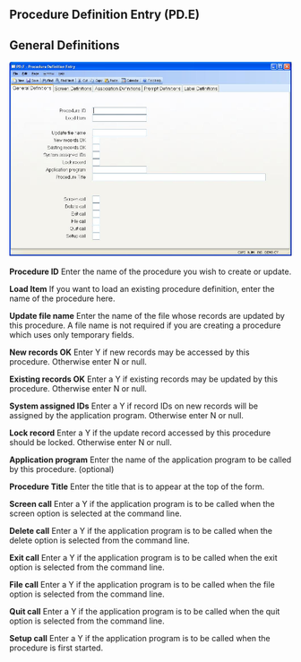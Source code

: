 ##  Procedure Definition Entry (PD.E)

<PageHeader />

##  General Definitions

![](./PD-E-1.jpg)

**Procedure ID** Enter the name of the procedure you wish to create or update.  
  
**Load Item** If you want to load an existing procedure definition, enter the
name of the procedure here.  
  
**Update file name** Enter the name of the file whose records are updated by
this procedure. A file name is not required if you are creating a procedure
which uses only temporary fields.  
  
**New records OK** Enter Y if new records may be accessed by this procedure.
Otherwise enter N or null.  
  
**Existing records OK** Enter a Y if existing records may be updated by this
procedure. Otherwise enter N or null.  
  
**System assigned IDs** Enter a Y if record IDs on new records will be
assigned by the application program. Otherwise enter N or null.  
  
**Lock record** Enter a Y if the update record accessed by this procedure
should be locked. Otherwise enter N or null.  
  
**Application program** Enter the name of the application program to be called
by this procedure. (optional)  
  
**Procedure Title** Enter the title that is to appear at the top of the form.  
  
**Screen call** Enter a Y if the application program is to be called when the
screen option is selected at the command line.  
  
**Delete call** Enter a Y if the application program is to be called when the
delete option is selected from the command line.  
  
**Exit call** Enter a Y if the application program is to be called when the
exit option is selected from the command line.  
  
**File call** Enter a Y if the application program is to be called when the
file option is selected from the command line.  
  
**Quit call** Enter a Y if the application program is to be called when the
quit option is selected from the command line.  
  
**Setup call** Enter a Y if the application program is to be called when the
procedure is first started.  
  
  
<badge text= "Version 8.10.57" vertical="middle" />

<PageFooter />